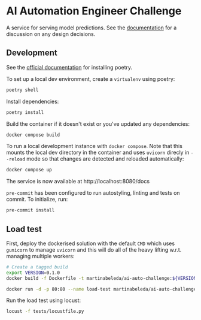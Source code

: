 # AI Automation Engineer Challenge

A service for serving model predictions. See the [documentation](./DOCS.md) for a discussion on any design decisions.

## Development

See the [official documentation](https://python-poetry.org/docs/#installation) for installing poetry.

To set up a local dev environment, create a `virtualenv` using poetry:

```bash
poetry shell
```

Install dependencies:

```bash
poetry install
```

Build the container if it doesn't exist or you've updated any dependencies:

```bash
docker compose build
```

To run a local development instance with `docker compose`. Note that this mounts the local dev directory in the
container and uses `uvicorn` direcly in `--reload` mode so that changes are detected and reloaded automatically:

```bash
docker compose up
```

The service is now available at http://localhost:8080/docs

`pre-commit` has been configured to run autostyling, linting and tests on commit. To initialize, run:

```bash
pre-commit install
```

## Load test

First, deploy the dockerised solution with the default `CMD` which uses `gunicorn` to manage `uvicorn` and this will
do all of the heavy lifting w.r.t. managing multiple workers:

```bash
# Create a tagged build
export VERSION=0.1.0
docker build -f Dockerfile -t martinabeleda/ai-auto-challenge:${VERSION} .

docker run -d -p 80:80 --name load-test martinabeleda/ai-auto-challenge:${VERSION}
```

Run the load test using locust:

```bash
locust -f tests/locustfile.py
```
